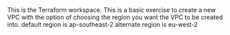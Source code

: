 This is the Terraform workspace.
This is a basic exercise to create a new VPC with the option of choosing the region you want the VPC to be created into.
default region is ap-southeast-2
alternate region is eu-west-2
